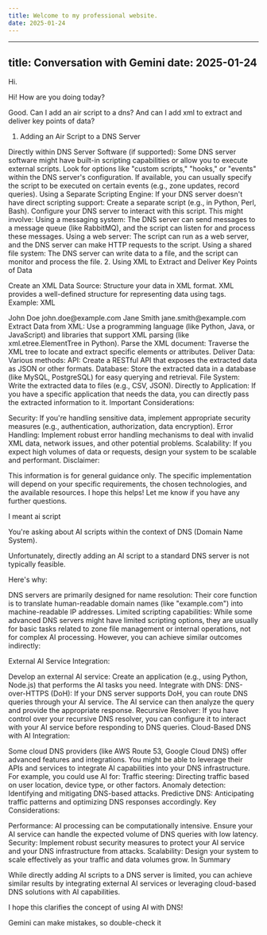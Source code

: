 ```yaml
---
title: Welcome to my professional website. 
date: 2025-01-24
---
```


---
title: Conversation with Gemini
date: 2025-01-24
---

Hi.


Hi! How are you doing today?





Good. Can I add an air script to a dns? And can I add xml to extract and deliver key points of data?


1. Adding an Air Script to a DNS Server

Directly within DNS Server Software (if supported):
Some DNS server software might have built-in scripting capabilities or allow you to execute external scripts.
Look for options like "custom scripts," "hooks," or "events" within the DNS server's configuration.
If available, you can usually specify the script to be executed on certain events (e.g., zone updates, record queries).
Using a Separate Scripting Engine:
If your DNS server doesn't have direct scripting support:
Create a separate script (e.g., in Python, Perl, Bash).
Configure your DNS server to interact with this script. This might involve:
Using a messaging system: The DNS server can send messages to a message queue (like RabbitMQ), and the script can listen for and process these messages.
Using a web server: The script can run as a web server, and the DNS server can make HTTP requests to the script.
Using a shared file system: The DNS server can write data to a file, and the script can monitor and process the file.
2. Using XML to Extract and Deliver Key Points of Data

Create an XML Data Source:
Structure your data in XML format. XML provides a well-defined structure for representing data using tags.   
Example:
XML

<users>
  <user id="1">
    <name>John Doe</name>
    <email>john.doe@example.com</email>
  </user>
  <user id="2">
    <name>Jane Smith</name>
    <email>jane.smith@example.com</email>
  </user>
</users>
Extract Data from XML:
Use a programming language (like Python, Java, or JavaScript) and libraries that support XML parsing (like xml.etree.ElementTree in Python).
Parse the XML document: Traverse the XML tree to locate and extract specific elements or attributes.
Deliver Data:
Various methods:
API: Create a RESTful API that exposes the extracted data as JSON or other formats.
Database: Store the extracted data in a database (like MySQL, PostgreSQL) for easy querying and retrieval.
File System: Write the extracted data to files (e.g., CSV, JSON).
Directly to Application: If you have a specific application that needs the data, you can directly pass the extracted information to it.
Important Considerations:

Security: If you're handling sensitive data, implement appropriate security measures (e.g., authentication, authorization, data encryption).
Error Handling: Implement robust error handling mechanisms to deal with invalid XML data, network issues, and other potential problems.
Scalability: If you expect high volumes of data or requests, design your system to be scalable and performant.
Disclaimer:

This information is for general guidance only.
The specific implementation will depend on your specific requirements, the chosen technologies, and the available resources.
I hope this helps! Let me know if you have any further questions.






I meant ai script


You're asking about AI scripts within the context of DNS (Domain Name System).

Unfortunately, directly adding an AI script to a standard DNS server is not typically feasible.

Here's why:

DNS servers are primarily designed for name resolution: Their core function is to translate human-readable domain names (like "example.com") into machine-readable IP addresses.
Limited scripting capabilities: While some advanced DNS servers might have limited scripting options, they are usually for basic tasks related to zone file management or internal operations, not for complex AI processing.
However, you can achieve similar outcomes indirectly:

External AI Service Integration:

Develop an external AI service: Create an application (e.g., using Python, Node.js) that performs the AI tasks you need.
Integrate with DNS:
DNS-over-HTTPS (DoH): If your DNS server supports DoH, you can route DNS queries through your AI service. The AI service can then analyze the query and provide the appropriate response.
Recursive Resolver: If you have control over your recursive DNS resolver, you can configure it to interact with your AI service before responding to DNS queries.
Cloud-Based DNS with AI Integration:

Some cloud DNS providers (like AWS Route 53, Google Cloud DNS) offer advanced features and integrations.
You might be able to leverage their APIs and services to integrate AI capabilities into your DNS infrastructure. For example, you could use AI for:
Traffic steering: Directing traffic based on user location, device type, or other factors.
Anomaly detection: Identifying and mitigating DNS-based attacks.
Predictive DNS: Anticipating traffic patterns and optimizing DNS responses accordingly.
Key Considerations:

Performance: AI processing can be computationally intensive. Ensure your AI service can handle the expected volume of DNS queries with low latency.
Security: Implement robust security measures to protect your AI service and your DNS infrastructure from attacks.
Scalability: Design your system to scale effectively as your traffic and data volumes grow.
In Summary

While directly adding AI scripts to a DNS server is limited, you can achieve similar results by integrating external AI services or leveraging cloud-based DNS solutions with AI capabilities.

I hope this clarifies the concept of using AI with DNS!











Gemini can make mistakes, so double-check it


